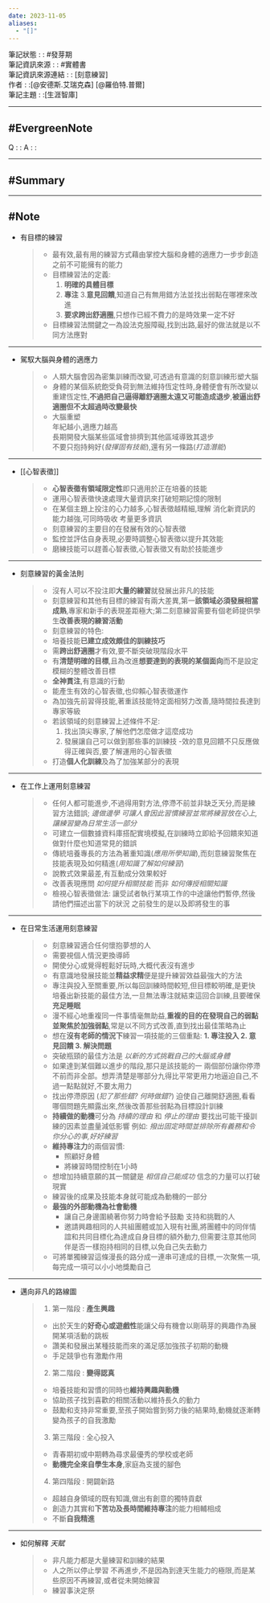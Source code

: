 ```yaml
---
date: 2023-11-05
aliases:
  - "[]"
---
```

筆記狀態 : : #發芽期 <br>
筆記資訊來源 : : #實體書 <br>
筆記資訊來源連結 : : [刻意練習]<br>
作者 : :[@安德斯.艾瑞克森] [@羅伯特.普爾]<br>
筆記主題 : :[生涯智庫]<br>

---
#EvergreenNote
---
Q : :
A : :

---
#Summary
---






---
#Note 
---
- 有目標的練習  
	>-  最有效,最有用的練習方式藉由掌控大腦和身體的適應力一步步創造之前不可能擁有的能力 
	>- 目標練習法的定義:
	>	1. **明確的具體目標**
	>	2. **專注** 
	>	3.**意見回饋**,知道自己有無用錯方法並找出弱點在哪裡來改進
	>	4. **要求跨出舒適圈**,只想作已經不費力的是時效果一定不好
	>-  目標練習法關鍵之一為設法克服障礙,找到出路,最好的做法就是以不同方法應對 

---

- 駕馭大腦與身體的適應力
	> - 人類大腦會因為密集訓練而改變,可透過有意識的刻意訓練形塑大腦
	> - 身體的某個系統飽受負荷到無法維持恆定性時,身體便會有所改變以重建恆定性,**不過把自己逼得離舒適圈太遠又可能造成退步**,**被逼出舒適圈但不太超過時改變最快**  
	> - 大腦重塑  
	> 	年紀越小,適應力越高  
	> 	長期開發大腦某些區域會排擠到其他區域導致其退步  
	> 	不要只抱持夠好(*發揮固有技能*),還有另一條路(*打造潛能*)

---
- [[心智表徵]]
	> - **心智表徵有領域限定性**即只適用於正在培養的技能
	> - 運用心智表徵快速處理大量資訊來打破短期記憶的限制
	> - 在某個主題上投注的心力越多,心智表徵越精細,理解 消化新資訊的能力越強,可同時吸收 考量更多資訊  
	> - 刻意練習的主要目的在發展有效的心智表徵
	> - 監控並評估自身表現,必要時調整心智表徵以提升其效能
	> - 磨練技能可以趕善心智表徵,心智表徵又有助於技能進步

---
- 刻意練習的黃金法則
	>- 沒有人可以不投注即**大量的練習**就發展出非凡的技能   
	> - 刻意練習和其他有目標的練習有兩大差異,第一**該領域必須發展相當成熟**,專家和新手的表現差距極大;第二刻意練習需要有個老師提供學生**改善表現的練習活動**
	> - 刻意練習的特色:
	> - 培養技能**已建立成效頗佳的訓練技巧**
	> - 需**跨出舒適圈**才有效,要不斷突破現階段水平
	> - 有**清楚明確的目標**,且為改進**想要達到的表現的某個面向**而不是設定模糊的整體改善目標 
	 > - **全神貫注**,有意識的行動
	> - 能產生有效的心智表徵,也仰賴心智表徵運作
	> - 為加強先前習得技能,著重該技能特定面相努力改善,隨時間拉長達到專家等級
	> - 若該領域的刻意練習上述條件不足:
	> 	 1. 找出頂尖專家,了解他們怎麼做才這麼成功
	> 	 2. 發展讓自己可以做到那些事的訓練技
	> -效的意見回饋不只反應做得正確與否,要了解運用的心智表徵
	> - 打造**個人化訓練**及為了加強某部分的表現

---
- 在工作上運用刻意練習
	> - 任何人都可能進步,不過得用對方法,停滯不前並非缺乏天分,而是練習方法錯誤; *邊做邊學 可讓人會因此習慣練習並常將練習放在心上,讓練習變為日常生活一部分*
	> - 可建立一個數據資料庫搭配實境模擬,在訓練時立即給予回饋來知道做對什麼也知道常見的錯誤
	> - 傳統培養專長的方法為著重知識(*應用所學知識*),而刻意練習聚焦在技能表現及如何精進(*用知識了解如何練習*)
	> - 說教式效果最差,有互動成分效果較好
	> - 改善表現應問 *如何提升相關技能* 而非 *如何傳授相關知識*
	> - 檢視心智表徵做法: 讓受試者執行某項工作的中途讓他們暫停,然後請他們描述出當下的狀況 之前發生的是以及即將發生的事

---
- 在日常生活運用刻意練習
	> - 刻意練習適合任何懷抱夢想的人
	> - 需要視個人情況更換導師
	> - 開使分心或覺得輕鬆好玩時,大概代表沒有進步
	> - 有意識地發展技能並**精益求精**便是提升練習效益最強大的方法
	> - 專注與投入至關重要,所以每回訓練時間較短,但目標較明確,是更快培養出新技能的最佳方法,一旦無法專注就結束這回合訓練,且要確保**充足睡眠**
	> - 漫不經心地重複同一件事情毫無助益,**重複的目的在發現自己的弱點並聚焦於加強弱點**,常是以不同方式改善,直到找出最佳策略為止
	> - 想在**沒有老師的情況下**練習一項技能的三個重點:
	> 	**1. 專注投入
	> 	2. 意見回饋
	> 	3. 解決問題**
	> - 突破瓶頸的最佳方法是 *以新的方式挑戰自己的大腦或身體*
	> - 如果達到某個難以進步的階段,那只是該技能的一 兩個部份讓你停滯不前而非全部。想弄清楚是哪部分九得比平常更用力地逼迫自己,不過一點點就好,不要太用力
	> - 找出停滯原因 (*犯了那些錯?* *何時做錯?*) 迫使自己離開舒適圈,看看哪個問題先顯露出來,然後改善那些弱點為目標設計訓練
	> - **持續做的動機**可分為 *持續的理由* 和 *停止的理由* 要找出可能干擾訓練的因素並盡量減低影響 例如: *撥出固定時間並排除所有義務和令你分心的事,好好練習*
	> - **維持專注力**的兩個習慣:
	> 	- 照顧好身體
	> 	- 將練習時間控制在1小時
	> - 想增加持續意願的其一關鍵是 *相信自己能成功* 信念的力量可以打破現實
	> - 練習後的成果及技能本身就可能成為動機的一部分
	> - **最強的外部動機為社會動機**
	> 	- 讓自己身邊圍繞著你努力時會給予鼓勵 支持和挑戰的人
	> 	- 邀請興趣相同的人共組團體或加入現有社團,將團體中的同伴情誼和共同目標化為達成自身目標的額外動力,但需要注意其他同伴是否一樣抱持相同的目標,以免自己失去動力
	> - 可將單獨練習這條漫長的路分成一連串可達成的目標,一次聚焦一項,每完成一項可以小小地獎勵自己

---
- 邁向非凡的路線圖
	> 1. 第一階段 : **產生興趣**
	> 	- 出於天生的**好奇心或遊戲性**能讓父母有機會以剛萌芽的興趣作為展開某項活動的跳板
	> 	- 讚美和發展出某種技能而來的滿足感加強孩子初期的動機
	> 	- 手足競爭也有激勵作用
	> 2. 第二階段 : **變得認真**  
	> 	- 培養技能和習慣的同時也**維持興趣與動機**
	> 	- 協助孩子找到喜歡的相關活動以維持長久的動力
	> 	- 鼓勵和支持非常重要,至孩子開始嘗到努力後的結果時,動機就逐漸轉變為孩子的自我激勵
	> 3. 第三階段 : 全心投入
	> 	- 青春期初或中期轉為尋求最優秀的學校或老師
	> 	- **動機完全來自學生本身**,家庭為支援的腳色
	> 4. 第四階段 : 開闢新路
	> 	- 超越自身領域的既有知識,做出有創意的獨特貢獻
	> 	- 創造力其實和**下苦功及長時間維持專注**的能力相輔相成
	> 	- 不斷**自我精進**

---
- 如何解釋 *天賦*
	> - 非凡能力都是大量練習和訓練的結果
	> - 人之所以停止學習 不再進步,不是因為到達天生能力的極限,而是某些原因不再練習,或者從未開始練習
	> - 練習事決定祭


 

